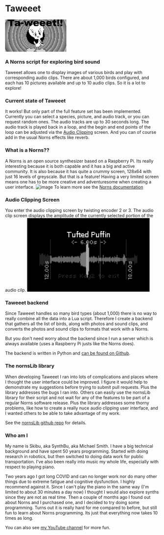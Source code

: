 # Taweeet
<img src="images/splash.png" width="200" style="vertical-align:top">

### A Norns script for exploring bird sound
Taweeet allows one to display images of various birds and play with corresponding audio clips. 
There are about 1,000 birds configured, and each has 10 pictures available and up to 10 audio clips. 
So it is a lot to explore!

### Current state of Taweeet
It works! But only part of the full feature set has been implemented. Currently you can select a species, 
picture, and audio track, 
or you can request random ones. The audio tracks are up to 30 seconds long. The audio track is played back in a loop, 
and the begin and end points of the loop can be adjusted via the [Audio Clipping](#audio_clipping) screen. And you can of 
course add in the usual Norns effects like reverb.

### What is a Norns??
A Norns is an open source synthesizer based on a Raspberry Pi. Its really interesting because 
it is both capable and it has a big and active community. It is also because it has quite a 
crummy screen, 128x64 with just 16 levels of greyscale. But that is a feature! Having a very 
limited screen means one has to be more creative and adventuresome when creating a user interface.
![image](https://github.com/user-attachments/assets/d353de50-71ea-4347-b92c-d3110a3d74f0)
To learn more see the [Norns documentation](https://monome.org/docs/norns/)

### Audio Clipping Screen
You enter the audio clipping screen by twisting encoder 2 or 3. The audio clip screen displays 
the amplitude of the currently selected 
portion of the audio cilp. 
<img src="images/tufted_puffin_audio_clip.png" width="400">

### Taweeet backend
Since Taweeet handles so many bird types (about 1,000) there is no way to really combine all the data
into a Lua script. Therefore I create a backend that gathers all the list of birds, along with photos 
and sound clips, and converts the photos and sound clips to formats that work with a Norns. 

But you don't need worry about the backend since I run a server which is always available (uses a
Raspberry Pi justs like the Norns does). 

The backend is written in Python and [can be found on Github](https://github.com/skibu/imager). 

### The nornsLib library
When developing Taweeet I ran into lots of complications and places where I thought the user interface 
could be improved. I figure it would help to demonstrate my suggestions before trying to submit pull
requests. Plus the library addresses the bugs I ran into. Others can easily use the nornsLib library
for their script and not wait for any of the features to be part of a regular Norns software release.
Plus the library addresses some thorny problems, like how to create a really nuce audio clipping 
user interface, and I wanted others to be able to take advantage of my work.

See the [nornsLib github repo](https://github.com/skibu/nornsLib) for details.

### Who am I
My name is Skibu, aka SynthBu, aka Michael Smith. I have a big technical background and have spent 
50 years programming.  Started with doing research in robotics, but then switched to doing data work 
for public transportation. I've also been really into music my whole life, especially with respect to 
playing piano.

Two years ago I got long COVID and can no longer work nor do many other things due to extreme fatigue 
and cognitive dysfunction. I highly recommend against it. Since I can't play the piano in the same way 
(I'm limited to about 30 minutes a day now) I thought I would also explore synths since they are
not as real time. Then a couple of months ago I found out about Norns and I purchased one, and I decided 
to try doing some programming. Turns out it is really hard for me compared to before, but still
fun to learn about Norns programming. Its just that everything now takes 10 times as long.

You can also see [my YouTube channel](https://www.youtube.com/@SynthBu) for more fun. 
